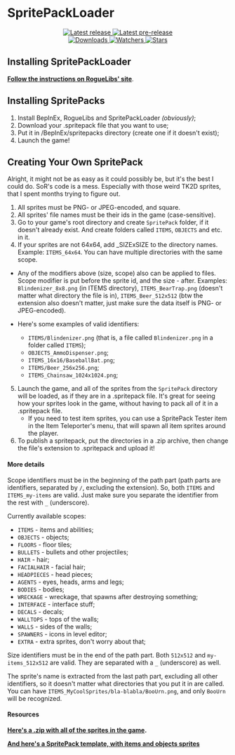 # SpritePackLoader

<div align="center">
  <p>
    <a href="https://github.com/SugarBarrel/SpritePackLoader/releases/latest">
      <img src="https://img.shields.io/github/v/release/SugarBarrel/SpritePackLoader?label=Latest%20release&style=for-the-badge&logo=github" alt="Latest release"/>
    </a>
    <a href="https://github.com/SugarBarrel/SpritePackLoader/releases">
      <img src="https://img.shields.io/github/v/release/SugarBarrel/SpritePackLoader?include_prereleases&label=Latest%20pre-release&style=for-the-badge&logo=github" alt="Latest pre-release"/>
    </a>
    <br/>
    <a href="https://github.com/SugarBarrel/SpritePackLoader/releases">
      <img src="https://img.shields.io/github/downloads/SugarBarrel/SpritePackLoader/total?label=Downloads&style=for-the-badge" alt="Downloads"/>
    </a>
    <a href="https://github.com/SugarBarrel/SpritePackLoader/subscription">
      <img src="https://img.shields.io/github/watchers/SugarBarrel/SpritePackLoader?color=green&label=Watchers&style=for-the-badge" alt="Watchers"/>
    </a>
    <a href="https://github.com/SugarBarrel/SpritePackLoader/stargazers">
      <img src="https://img.shields.io/github/stars/SugarBarrel/SpritePackLoader?color=green&label=Stars&style=for-the-badge" alt="Stars"/>
    </a>
  </p>
</div>

## Installing SpritePackLoader

**[Follow the instructions on RogueLibs' site](https://sugarbarrel.github.io/RogueLibs/docs/user/installation)**.

## Installing SpritePacks

1. Install BepInEx, RogueLibs and SpritePackLoader *(obviously)*;
2. Download your .spritepack file that you want to use;
3. Put it in /BepInEx/spritepacks directory (create one if it doesn't exist);
4. Launch the game!

## Creating Your Own SpritePack

Alright, it might not be as easy as it could possibly be, but it's the best I could do. SoR's code is a mess. Especially with those weird TK2D sprites, that I spent months trying to figure out.
1. All sprites must be PNG- or JPEG-encoded, and square.
2. All sprites' file names must be their ids in the game (case-sensitive).
3. Go to your game's root directory and create `SpritePack` folder, if it doesn't already exist. And create folders called `ITEMS`, `OBJECTS` and etc. in it.
4. If your sprites are not 64x64, add _SIZExSIZE to the directory names. Example: `ITEMS_64x64`. You can have multiple directories with the same scope.

- Any of the modifiers above (size, scope) also can be applied to files. Scope modifier is put before the sprite id, and the size - after. Examples: `Blindenizer_8x8.png` (in ITEMS directory), `ITEMS_BearTrap.png` (doesn't matter what directory the file is in), `ITEMS_Beer_512x512` (btw the extension also doesn't matter, just make sure the data itself is PNG- or JPEG-encoded).

- Here's some examples of valid identifiers:
  - `ITEMS/Blindenizer.png` (that is, a file called `Blindenizer.png` in a folder called `ITEMS`);
  - `OBJECTS_AmmoDispenser.png`;
  - `ITEMS_16x16/BaseballBat.png`;
  - `ITEMS/Beer_256x256.png`;
  - `ITEMS_Chainsaw_1024x1024.png`;

5. Launch the game, and all of the sprites from the `SpritePack` directory will be loaded, as if they are in a .spritepack file. It's great for seeing how your sprites look in the game, without having to pack all of it in a .spritepack file.
   - If you need to test item sprites, you can use a SpritePack Tester item in the Item Teleporter's menu, that will spawn all item sprites around the player.
6. To publish a spritepack, put the directories in a .zip archive, then change the file's extension to .spritepack and upload it!

#### More details

Scope identifiers must be in the beginning of the path part (path parts are identifiers, separated by `/`, excluding the extension). So, both `ITEMS` and `ITEMS_my-items` are valid. Just make sure you separate the identifier from the rest with `_` (underscore).

Currently available scopes:
- `ITEMS` - items and abilities;
- `OBJECTS` - objects;
- `FLOORS` - floor tiles;
- `BULLETS` - bullets and other projectiles;
- `HAIR` - hair;
- `FACIALHAIR` - facial hair;
- `HEADPIECES` - head pieces;
- `AGENTS` - eyes, heads, arms and legs;
- `BODIES` - bodies;
- `WRECKAGE` - wreckage, that spawns after destroying something;
- `INTERFACE` - interface stuff;
- `DECALS` - decals;
- `WALLTOPS` - tops of the walls;
- `WALLS` - sides of the walls;
- `SPAWNERS` - icons in level editor;
- `EXTRA` - extra sprites, don't worry about that;

Size identifiers must be in the end of the path part. Both `512x512` and `my-items_512x512` are valid. They are separated with a `_` (underscore) as well.

The sprite's name is extracted from the last path part, excluding all other identifiers, so it doesn't matter what directories that you put it in are called. You can have `ITEMS_MyCoolSprites/bla-blabla/BooUrn.png`, and only `BooUrn` will be recognized.

#### Resources

**[Here's a .zip with all of the sprites in the game](https://cdn.discordapp.com/attachments/433748059172896769/934322414932869140/tk2d.zip).**

**[And here's a SpritePack template, with items and objects sprites](https://github.com/SugarBarrel/SpritePackLoader/releases/download/v1.0.1/SpritePackTemplate.zip)**
